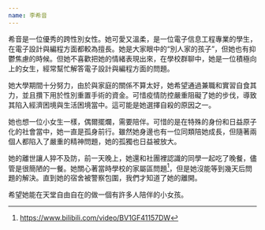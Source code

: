 ```yaml
---
name: 李希音
---
```


希音是一位優秀的跨性別女性。她可愛又溫柔，是一位電子信息工程專業的學生，在電子設計與編程方面都較為擅長。她是大家眼中的“別人家的孩子”，但她也有抑鬱焦慮的時候。但她不喜歡把她的情緒表現出來，在學校群聊中，她是一位積極向上的女生，經常幫忙解答電子設計與編程方面的問題。

她大學期間十分努力，由於與家庭的關係不算太好，她希望通過兼職和實習自食其力，並且攢下用於性別重置手術的資金。可惜疫情防控嚴重阻礙了她的步伐，導致其陷入經濟困境與生活困境當中。這可能是她選擇自殺的原因之一。

她也想一位小女生一樣，偶爾擺爛，需要陪伴。可惜的是在特殊的身份和日益原子化的社會當中，她一直是孤身前行。雖然她身邊也有一位同類陪她成長，但隨著兩個人都陷入了嚴重的精神問題，她的孤獨也日益被放大。

她的離世讓人猝不及防，前一天晚上，她還和社團裡認識的同學一起吃了晚餐，儘管是很簡陋的一餐。她關心著當時學校的家屬區問題[^1]，但是她沒能等到幾天后問題的解決。直到她的宿舍被警察包圍，我們才知道了她的離開。

希望她能在天堂自由自在的做一個有許多人陪伴的小女孩。

[1]: 疫情封控初期，北航的學生出入校園受到了諸多的限制，但是居住在學校家屬區的家屬可以隨意進出。在其離世的幾天后，家屬與學生髮生正面衝突，學校對家屬區與學生區域實行硬隔離。

[^1]:https://www.bilibili.com/video/BV1GF41157DW
